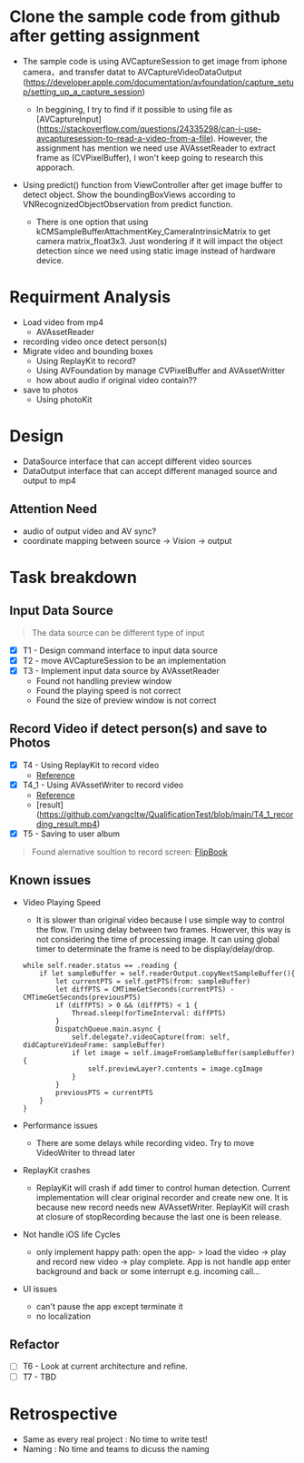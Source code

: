 
# Clone the sample code from github after getting assignment

- The sample code is using AVCaptureSession to get image from iphone camera，and transfer datat to  AVCaptureVideoDataOutput (https://developer.apple.com/documentation/avfoundation/capture_setup/setting_up_a_capture_session)
	- In beggining, I try to find if it possible to using file as [AVCaptureInput] (https://stackoverflow.com/questions/24335298/can-i-use-avcapturesession-to-read-a-video-from-a-file). However, the assignment has mention we need use AVAssetReader to extract frame as (CVPixelBuffer), I won't keep going to research this apporach. 

- Using predict() function from ViewController after get image buffer to detect object. Show the boundingBoxViews according to VNRecognizedObjectObservation from predict function. 
	- There is one option that using kCMSampleBufferAttachmentKey_CameraIntrinsicMatrix to get camera matrix_float3x3. Just wondering if it will impact the object detection since we need using static image instead of hardware device.


# Requirment Analysis
- Load video from mp4
	- AVAssetReader
- recording video once detect person(s)
- Migrate video and bounding boxes
	- Using ReplayKit to record?
	- Using	AVFoundation by manage CVPixelBuffer and AVAssetWritter
	- how about audio if original video contain??
- save to photos
	- Using photoKit


# Design 
- DataSource interface that can accept different video sources
- DataOutput interface that can accept different managed source and output to mp4

## Attention Need
- audio of output video and AV sync?
- coordinate mapping between source -> Vision -> output


# Task breakdown
## Input Data Source
> The data source can be different type of input

- [x] T1 - Design command interface to input data source
- [x] T2 - move AVCaptureSession to be an implementation
- [x] T3 - Implement input data source by AVAssetReader
	- Found not handling preview window
	- Found the playing speed is not correct
	- Found the size of preview window is not correct

## Record Video if detect person(s) and save to Photos
- [x] T4 - Using ReplayKit to record video
	- [Reference](https://github.com/appcoda/ReplayKitDemo/blob/master/ScreenRecord/ViewController.swift) 
- [x] T4_1 - Using AVAssetWriter to record video
	- [Reference](https://gist.github.com/kylehowells/31c40eea38209d751f4d4b02ba7dbf65) 
	- [result] (https://github.com/yangcltw/QualificationTest/blob/main/T4_1_recording_result.mp4)
- [x] T5 - Saving to user album

> Found alernative soultion to record screen: [FlipBook](https://github.com/bgayman/FlipBook/tree/master)

## Known issues 
- Video Playing Speed
	- It is slower than original video because I use simple way to control the flow. I'm using delay between two frames. Howerver, this way is not considering the time of processing image. It can using global timer to determinate the frame is need to be display/delay/drop.
	```
	while self.reader.status == .reading {
		if let sampleBuffer = self.readerOutput.copyNextSampleBuffer(){
			let currentPTS = self.getPTS(from: sampleBuffer)
			let diffPTS = CMTimeGetSeconds(currentPTS) - CMTimeGetSeconds(previousPTS)
			if (diffPTS) > 0 && (diffPTS) < 1 {
				Thread.sleep(forTimeInterval: diffPTS)
			}
			DispatchQueue.main.async {
				self.delegate?.videoCapture(from: self, didCaptureVideoFrame: sampleBuffer)
				if let image = self.imageFromSampleBuffer(sampleBuffer) {
					self.previewLayer?.contents = image.cgImage
				}
			}
			previousPTS = currentPTS
		}
	}
	```
- Performance issues
	- There are some delays while recording video. Try to move VideoWriter to thread later

- ReplayKit crashes
	- ReplayKit will crash if add timer to control human detection. Current implementation will clear original recorder and create new one. It is because new record needs new AVAssetWriter. ReplayKit will crash at closure of stopRecording because the last one is been release.

- Not handle iOS life Cycles
	- only implement happy path: open the app- > load the video -> play and record new video -> play complete. App is not handle app enter background and back or some interrupt e.g. incoming call... 

- UI issues
	- can't pause the app except terminate it
	- no localization

	
## Refactor
- [ ] T6 - Look at current architecture and refine.
- [ ] T7 - TBD

# Retrospective
- Same as every real project : No time to write test!
- Naming : No time and teams to dicuss the naming


